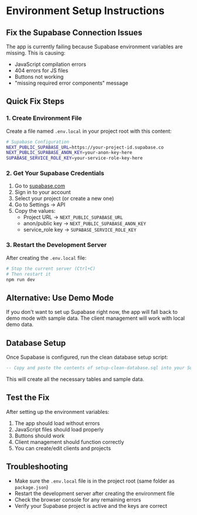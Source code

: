 # Environment Setup Instructions

## Fix the Supabase Connection Issues

The app is currently failing because Supabase environment variables are missing. This is causing:
- JavaScript compilation errors
- 404 errors for JS files
- Buttons not working
- "missing required error components" message

## Quick Fix Steps

### 1. Create Environment File
Create a file named `.env.local` in your project root with this content:

```bash
# Supabase Configuration
NEXT_PUBLIC_SUPABASE_URL=https://your-project-id.supabase.co
NEXT_PUBLIC_SUPABASE_ANON_KEY=your-anon-key-here
SUPABASE_SERVICE_ROLE_KEY=your-service-role-key-here
```

### 2. Get Your Supabase Credentials
1. Go to [supabase.com](https://supabase.com)
2. Sign in to your account
3. Select your project (or create a new one)
4. Go to Settings → API
5. Copy the values:
   - Project URL → `NEXT_PUBLIC_SUPABASE_URL`
   - anon/public key → `NEXT_PUBLIC_SUPABASE_ANON_KEY`
   - service_role key → `SUPABASE_SERVICE_ROLE_KEY`

### 3. Restart the Development Server
After creating the `.env.local` file:
```bash
# Stop the current server (Ctrl+C)
# Then restart it
npm run dev
```

## Alternative: Use Demo Mode

If you don't want to set up Supabase right now, the app will fall back to demo mode with sample data. The client management will work with local demo data.

## Database Setup

Once Supabase is configured, run the clean database setup script:
```sql
-- Copy and paste the contents of setup-clean-database.sql into your Supabase SQL editor
```

This will create all the necessary tables and sample data.

## Test the Fix

After setting up the environment variables:
1. The app should load without errors
2. JavaScript files should load properly
3. Buttons should work
4. Client management should function correctly
5. You can create/edit clients and projects

## Troubleshooting

- Make sure the `.env.local` file is in the project root (same folder as `package.json`)
- Restart the development server after creating the environment file
- Check the browser console for any remaining errors
- Verify your Supabase project is active and the keys are correct
